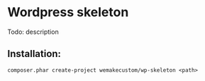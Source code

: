 Wordpress skeleton
==================

Todo: description

## Installation:

    composer.phar create-project wemakecustom/wp-skeleton <path>
